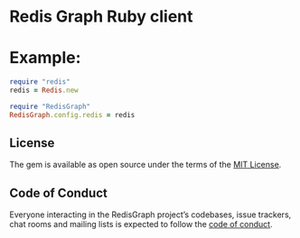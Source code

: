 # Redis Graph Ruby client

# Example:

```ruby
require "redis"
redis = Redis.new

require "RedisGraph"
RedisGraph.config.redis = redis


```

## License

The gem is available as open source under the terms of the [MIT License](https://opensource.org/licenses/MIT).

## Code of Conduct

Everyone interacting in the RedisGraph project’s codebases, issue trackers, chat rooms and mailing lists is expected to follow the [code of conduct](https://github.com/[USERNAME]/redis_graph/blob/master/CODE_OF_CONDUCT.md).
